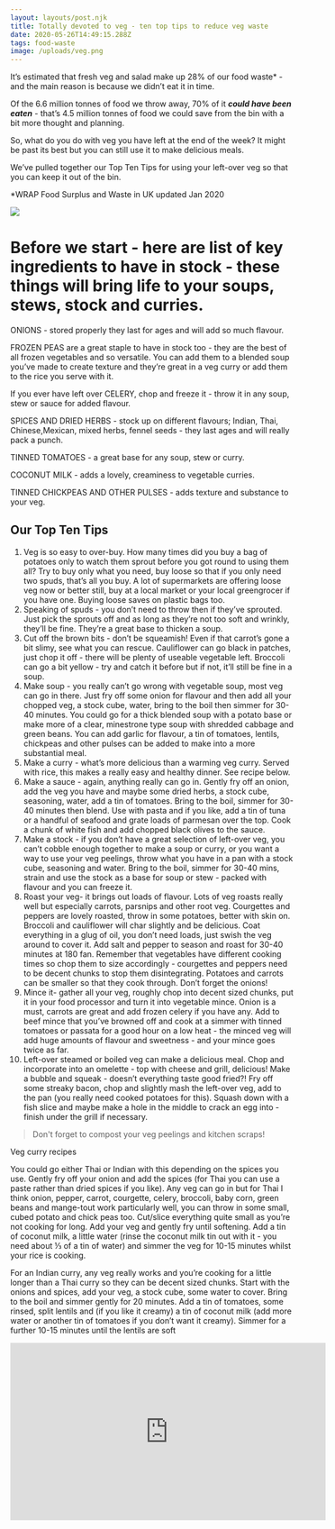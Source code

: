 ```yaml
---
layout: layouts/post.njk
title: Totally devoted to veg - ten top tips to reduce veg waste
date: 2020-05-26T14:49:15.288Z
tags: food-waste
image: /uploads/veg.png
---
```

<!--StartFragment-->

It’s estimated that fresh veg and salad make up 28% of our food waste* - and the main reason is because we didn’t eat it in time.

Of the 6.6 million tonnes of food we throw away, 70% of it ***could have been eaten*** - that’s 4.5 million tonnes of food we could save from the bin with a bit more thought and planning.

So, what do you do with veg you have left at the end of the week? It might be past its best but you can still use it to make delicious meals.

We’ve pulled together our Top Ten Tips for using your left-over veg so that you can keep it out of the bin.

<!--StartFragment-->

\*WRAP Food Surplus and Waste in UK updated Jan 2020

<!--EndFragment-->

<!--StartFragment-->

![](/uploads/storecupboard-2-.png)

# Before we start - here are list of key ingredients to have in stock - these things will bring life to your soups, stews, stock and curries.

ONIONS - stored properly they last for ages and will add so much flavour. 

FROZEN PEAS are a great staple to have in stock too - they are the best of all frozen vegetables and so versatile. You can add them to a blended soup you’ve made to create texture and they’re great in a veg curry or add them to the rice you serve with it. 

If you ever have left over CELERY, chop and freeze it - throw it in any soup, stew or sauce for added flavour. 

SPICES AND DRIED HERBS - stock up on different flavours; Indian, Thai, Chinese,Mexican, mixed herbs, fennel seeds - they last ages and will really pack a punch. 

TINNED TOMATOES - a great base for any soup, stew or curry. 

COCONUT MILK - adds a lovely, creaminess to vegetable curries. 

TINNED CHICKPEAS AND OTHER PULSES - adds texture and substance to your veg.

## Our Top Ten Tips

<!--StartFragment-->

1. Veg is so easy to over-buy. How many times did you buy a bag of potatoes only to watch them sprout before you got round to using them all? Try to buy only what you need, buy loose so that if you only need two spuds, that’s all you buy. A lot of supermarkets are offering loose veg now or better still, buy at a local market or your local greengrocer if you have one. Buying loose saves on plastic bags too.
2. Speaking of spuds - you don’t need to throw then if they’ve sprouted. Just pick the sprouts off and as long as they’re not too soft and wrinkly, they’ll be fine. They’re a great base to thicken a soup.
3. Cut off the brown bits - don’t be squeamish! Even if that carrot’s gone a bit slimy, see what you can rescue. Cauliflower can go black in patches, just chop it off - there will be plenty of useable vegetable left. Broccoli can go a bit yellow - try and catch it before but if not, it’ll still be fine in a soup.
4. Make soup - you really can’t go wrong with vegetable soup, most veg can go in there. Just fry off some onion for flavour and then add all your chopped veg, a stock cube, water, bring to the boil then simmer for 30-40 minutes. You could go for a thick blended soup with a potato base or make more of a clear, minestrone type soup with shredded cabbage and green beans. You can add garlic for flavour, a tin of tomatoes, lentils, chickpeas and other pulses can be added to make into a more substantial meal.
5. Make a curry - what’s more delicious than a warming veg curry. Served with rice, this makes a really easy and healthy dinner. See recipe below.
6. Make a sauce - again, anything really can go in. Gently fry off an onion, add the veg you have and maybe some dried herbs, a stock cube, seasoning, water, add a tin of tomatoes. Bring to the boil, simmer for 30-40 minutes then blend. Use with pasta and if you like, add a tin of tuna or a handful of seafood and grate loads of parmesan over the top. Cook a chunk of white fish and add chopped black olives to the sauce.
7. Make a stock - if you don’t have a great selection of left-over veg, you can’t cobble enough together to make a soup or curry, or you want a way to use your veg peelings, throw what you have in a pan with a stock cube, seasoning and water. Bring to the boil, simmer for 30-40 mins, strain and use the stock as a base for soup or stew - packed with flavour and you can freeze it.
8. Roast your veg- it brings out loads of flavour. Lots of veg roasts really well but especially carrots, parsnips and other root veg. Courgettes and peppers are lovely roasted, throw in some potatoes, better with skin on. Broccoli and cauliflower will char slightly and be delicious. Coat everything in a glug of oil, you don’t need loads, just swish the veg around to cover it. Add salt and pepper to season and roast for 30-40 minutes at 180 fan. Remember that vegetables have different cooking times so chop them to size accordingly - courgettes and peppers need to be decent chunks to stop them disintegrating. Potatoes and carrots can be smaller so that they cook through. Don’t forget the onions!
9. Mince it- gather all your veg, roughly chop into decent sized chunks, put it in your food processor and turn it into vegetable mince. Onion is a must, carrots are great and add frozen celery if you have any. Add to beef mince that you’ve browned off and cook at a simmer with tinned tomatoes or passata for a good hour on a low heat - the minced veg will add huge amounts of flavour and sweetness - and your mince goes twice as far.
10. Left-over steamed or boiled veg can make a delicious meal. Chop and incorporate into an omelette - top with cheese and grill, delicious! Make a bubble and squeak - doesn’t everything taste good fried?! Fry off some streaky bacon, chop and slightly mash the left-over veg, add to the pan (you really need cooked potatoes for this). Squash down with a fish slice and maybe make a hole in the middle to crack an egg into - finish under the grill if necessary.

> Don't forget to compost your veg peelings and kitchen scraps!

<!--StartFragment-->

Veg curry recipes

You could go either Thai or Indian with this depending on the spices you use. Gently fry off your onion and add the spices (for Thai you can use a paste rather than dried spices if you like). Any veg can go in but for Thai I think onion, pepper, carrot, courgette, celery, broccoli, baby corn, green beans and mange-tout work particularly well, you can throw in some small, cubed potato and chick peas too. Cut/slice everything quite small as you’re not cooking for long. Add your veg and gently fry until softening. Add a tin of coconut milk, a little water (rinse the coconut milk tin out with it - you need about ⅓ of a tin of water) and simmer the veg for 10-15 minutes whilst your rice is cooking.

For an Indian curry, any veg really works and you’re cooking for a little longer than a Thai curry so they can be decent sized chunks. Start with the onions and spices, add your veg, a stock cube, some water to cover. Bring to the boil and simmer gently for 20 minutes. Add a tin of tomatoes, some rinsed, split lentils and (if you like it creamy) a tin of coconut milk (add more water or another tin of tomatoes if you don’t want it creamy). Simmer for a further 10-15 minutes until the lentils are soft

<!--EndFragment-->

<iframe width="560" height="315" src="https://www.youtube.com/embed/Vv61t8suHX4" frameborder="0" allow="accelerometer; autoplay; encrypted-media; gyroscope; picture-in-picture" allowfullscreen></iframe>